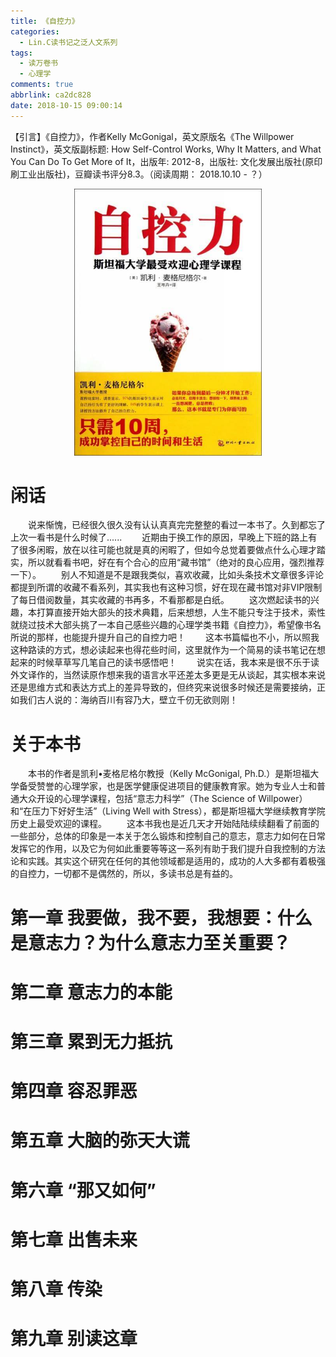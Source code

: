 ```yaml
---
title: 《自控力》
categories:
  - Lin.C读书记之泛人文系列
tags:
  - 读万卷书
  - 心理学
comments: true
abbrlink: ca2dc828
date: 2018-10-15 09:00:14
---
```

【引言】《自控力》，作者Kelly McGonigal，英文原版名《The Willpower Instinct》，英文版副标题: How Self-Control Works, Why It Matters, and What You Can Do To Get More of It，出版年: 2012-8，出版社: 文化发展出版社(原印刷工业出版社)，豆瓣读书评分8.3。（阅读周期： 2018.10.10 - ？）
<div align=center><img src="https://github.com/ttfisher/images/raw/master/2018/2018-10-20-04.jpg" width="300"/></div>
<!-- more -->

# 闲话
&emsp;&emsp;说来惭愧，已经很久很久没有认认真真完完整整的看过一本书了。久到都忘了上次一看书是什么时候了......
&emsp;&emsp;近期由于换工作的原因，早晚上下班的路上有了很多闲暇，放在以往可能也就是真的闲暇了，但如今总觉着要做点什么心理才踏实，所以就看看书吧，好在有个合心的应用“藏书馆”（绝对的良心应用，强烈推荐一下）。
&emsp;&emsp;别人不知道是不是跟我类似，喜欢收藏，比如头条技术文章很多评论都提到所谓的收藏不看系列，其实我也有这种习惯，好在现在藏书馆对非VIP限制了每日借阅数量，其实收藏的书再多，不看那都是白纸。
&emsp;&emsp;这次燃起读书的兴趣，本打算直接开始大部头的技术典籍，后来想想，人生不能只专注于技术，索性就绕过技术大部头挑了一本自己感些兴趣的心理学类书籍《自控力》，希望像书名所说的那样，也能提升提升自己的自控力吧！
&emsp;&emsp;这本书篇幅也不小，所以照我这种路读的方式，想必读起来也得花些时间，这里就作为一个简易的读书笔记在想起来的时候草草写几笔自己的读书感悟吧！
&emsp;&emsp;说实在话，我本来是很不乐于读外文译作的，当然读原作想来我的语言水平还差太多更是无从谈起，其实根本来说还是思维方式和表达方式上的差异导致的，但终究来说很多时候还是需要接纳，正如我们古人说的：海纳百川有容乃大，壁立千仞无欲则刚！

# 关于本书
&emsp;&emsp;本书的作者是凯利•麦格尼格尔教授（Kelly McGonigal, Ph.D.）是斯坦福大学备受赞誉的心理学家，也是医学健康促进项目的健康教育家。她为专业人士和普通大众开设的心理学课程，包括“意志力科学”（The Science of Willpower）和“在压力下好好生活”（Living Well with Stress），都是斯坦福大学继续教育学院历史上最受欢迎的课程。
&emsp;&emsp;这本书我也是近几天才开始陆陆续续翻看了前面的一些部分，总体的印象是一本关于怎么锻炼和控制自己的意志，意志力如何在日常发挥它的作用，以及它为何如此重要等等这一系列有助于我们提升自我控制的方法论和实践。其实这个研究在任何的其他领域都是适用的，成功的人大多都有着极强的自控力，一切都不是偶然的，所以，多读书总是有益的。

# 第一章 我要做，我不要，我想要：什么是意志力？为什么意志力至关重要？
# 第二章 意志力的本能
# 第三章 累到无力抵抗
# 第四章 容忍罪恶　
# 第五章 大脑的弥天大谎
# 第六章 “那又如何”
# 第七章 出售未来
# 第八章 传染
# 第九章 别读这章